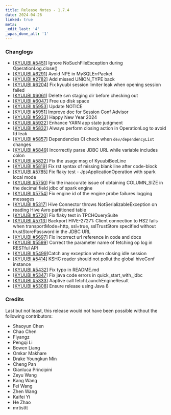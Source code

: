 ```yaml
---
title: Release Notes - 1.7.4
date: 2024-04-26
linked: true
meta:
_edit_last: '4'
_wpas_done_all: '1'
---
```

<!---
  Licensed under the Apache License, Version 2.0 (the "License");
  you may not use this file except in compliance with the License.
  You may obtain a copy of the License at

   http://www.apache.org/licenses/LICENSE-2.0

  Unless required by applicable law or agreed to in writing, software
  distributed under the License is distributed on an "AS IS" BASIS,
  WITHOUT WARRANTIES OR CONDITIONS OF ANY KIND, either express or implied.
  See the License for the specific language governing permissions and
  limitations under the License. See accompanying LICENSE file.
-->

### Changlogs

- [[KYUUBI #5451](https://github.com/apache/kyuubi/pull/5451)] Ignore NoSuchFileException during OperationLog.close()
- [[KYUUBI #6291](https://github.com/apache/kyuubi/pull/6291)] Avoid NPE in MySQLErrPacket
- [[KYUUBI #2782](https://github.com/apache/kyuubi/pull/2782)] Add missed UNION_TYPE back
- [[KYUUBI #6204](https://github.com/apache/kyuubi/pull/6204)] Fix kyuubi session limiter leak when opening session failed
- [[KYUUBI #6061](https://github.com/apache/kyuubi/pull/6061)] Delete svn staging dir before checking out
- [[KYUUBI #6047](https://github.com/apache/kyuubi/pull/6047)] Free up disk space
- [[KYUUBI #5953](https://github.com/apache/kyuubi/pull/5953)] Update NOTICE
- [[KYUUBI #5951](https://github.com/apache/kyuubi/pull/5951)] Improve doc for Session Conf Advisor
- [[KYUUBI #5933](https://github.com/apache/kyuubi/pull/5933)] Happy New Year 2024
- [[KYUUBI #5922](https://github.com/apache/kyuubi/pull/5922)] Enhance YARN app state judgment
- [[KYUUBI #5832](https://github.com/apache/kyuubi/pull/5832)] Always perform closing action in OperationLog to avoid fd leak
- [[KYUUBI #5857](https://github.com/apache/kyuubi/pull/5857)] Dependencies CI check when `dev/dependencyList` changes
- [[KYUUBI #5849](https://github.com/apache/kyuubi/pull/5849)] Incorrectly parse JDBC URL while variable includes colon
- [[KYUUBI #5822](https://github.com/apache/kyuubi/pull/5822)] Fix the usage msg of KyuubiBeeLine
- [[KYUUBI #5819](https://github.com/apache/kyuubi/pull/5819)] Fix rst syntax of missing blank line after code-block
- [[KYUUBI #5785](https://github.com/apache/kyuubi/pull/5785)] Fix flaky test - JpsApplicationOperation with spark local mode
- [[KYUUBI #5750](https://github.com/apache/kyuubi/pull/5750)] Fix the inaccurate issue of obtaining COLUMN_SIZE in the decimal field jdbc of spark engine
- [[KYUUBI #5754](https://github.com/apache/kyuubi/pull/5754)] Fix engine id of the engine probe failures logging messages
- [[KYUUBI #5317](https://github.com/apache/kyuubi/pull/5317)] Hive Connector throws NotSerializableException on reading Hive Avro partitioned table
- [[KYUUBI #5720](https://github.com/apache/kyuubi/pull/5720)] Fix flaky test in TPCHQuerySuite
- [[KYUUBI #5713](https://github.com/apache/kyuubi/pull/5713)] Backport HIVE-27271: Client connection to HS2 fails when transportMode=http, ssl=true, sslTrustStore specified without trustStorePassword in the JDBC URL
- [[KYUUBI #5697](https://github.com/apache/kyuubi/pull/5697)] Fix incorrect url reference in code and docs
- [[KYUUBI #5599](https://github.com/apache/kyuubi/pull/5599)] Correct the parameter name of fetching op log in RESTful API
- [[KYUUBI #5499](https://github.com/apache/kyuubi/pull/5499)]Catch any exception when closing idle session
- [[KYUUBI #5414](https://github.com/apache/kyuubi/pull/5414)] KSHC reader should not pollut the global hiveConf instance
- [[KYUUBI #5432](https://github.com/apache/kyuubi/pull/5432)] Fix typo in README.md
- [[KYUUBI #5347](https://github.com/apache/kyuubi/pull/5347)] Fix java code errors in quick_start_with_jdbc
- [[KYUUBI #5333](https://github.com/apache/kyuubi/pull/5333)] Aaptive call fetchLaunchEngineResult
- [[KYUUBI #5308](https://github.com/apache/kyuubi/pull/5308)] Ensure release using Java 8

### Credits

Last but not least, this release would not have been possible without the following contributors:

* Shaoyun Chen
* Chao Chen
* Flyangz
* Pengqi Li
* Bowen Liang
* Omkar Makhare
* Drake Youngkun Min
* Cheng Pan
* Gianluca Principini
* Zeyu Wang
* Kang Wang
* Fei Wang
* Zhen Wang
* Kaifei Yi
* He Zhao
* mrtisttt
